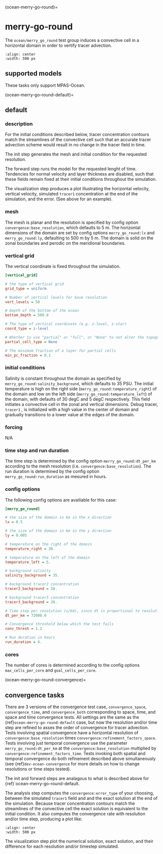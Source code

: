 (ocean-merry-go-round)=

# merry-go-round

The `ocean/merry_go_round` test group induces a convective cell in a horizontal
domain in order to vertify tracer advection.

```{image} images/merry_go_round_section.png
:align: center
:width: 500 px
```

## supported models

These tasks only support MPAS-Ocean.

(ocean-merry-go-round-default)=

## default

### description

For the initial conditions described below, tracer concentration contours match
the streamlines of the convective cell such that an accurate tracer advection
scheme would result in no change in the tracer field in time.

The init step generates the mesh and initial condition for the requested
resolution.

The forward step runs the model for the requested lenght of time. Tendencies
for normal velocity and layer thickness are disabled, such that these fields
remain fixed at their initial conditions throughout the simulation.

The visualization step produces a plot illustrating the horizontal velocity, 
vertical velocity, simulated `tracer1` concentration at the end of the
simulation, and the error. (See above for an example). 

### mesh
The mesh is planar and the resolution is specified by config option
`convergence:base_resolution`, which defaults to 5 m. The horizontal
dimensions of the domain are set by config options `merry_go_round:lx` and
`merry_go_round:ly`, defaulting to 500 m by 5 m. The domain is solid on the
zonal boundaries and perodic on the meridional boundaries.

### vertical grid

The vertical coordinate is fixed throughout the simulation.

```cfg
[vertical_grid]

# the type of vertical grid
grid_type = uniform

# Number of vertical levels for base resolution
vert_levels = 50

# Depth of the bottom of the ocean
bottom_depth = 500.0

# The type of vertical coordinate (e.g. z-level, z-star)
coord_type = z-level

# Whether to use "partial" or "full", or "None" to not alter the topography
partial_cell_type = None

# The minimum fraction of a layer for partial cells
min_pc_fraction = 0.1
```

### initial conditions

Salinity is constant throughout the domain as specified by
`merry_go_round:salinity_background`, which defaults to 35 PSU. The initial
temperature is high on the right side (`merry_go_round:temperature_right`) of
the domain and low on the left side (`merry_go_round:temperature_left`) of the
domain, with defaults of 30 degC and 5 degC respectively. This field initiates
a convective cell in the zonal and vertical dimensions. Debug tracer, `tracer1`
, is initialized with a high value in the center of domain and gradually
transitions to a lower value at the edges of the domain.

### forcing
N/A

### time step and run duration

The time step is determined by the config option `merry_go_round:dt_per_km`
according to the mesh resolution (i.e. `convergence:base_resolution`).
The run duration is determined by the config option
`merry_go_round:run_duration` as mesured in hours.

### config options

The following config options are availiable for this case:

```cfg
[merry_go_round]

# the size of the domain in km in the x direction
lx = 0.5

# the size of the domain in km in the y direction
ly = 0.005

# temperature on the right of the domain
temperature_right = 30.

# temperature on the left of the domain
temperature_left = 5.

# background salinity
salinity_background = 35.

# background tracer2 concentration
tracer2_background = 10.

# background tracer3 concentration
tracer3_background = 20.

# Time step per resolution (s/km), since dt is proportional to resolution
dt_per_km = 72000.0

# Convergence threshold below which the test fails
conv_thresh = 1.2

# Run duration in hours
run_duration = 6.
```

### cores

The number of cores is determined according to the config options
``max_cells_per_core`` and ``goal_cells_per_core``.

(ocean-merry-go-round-convergence)=

## convergence tasks

There are 3 versions of the convergence test case, `convergence_space`,
`convergence_time`, and `convergence_both` corresponding to space, time, and
space and time convergence tests. All settings are the same as the 
{ref}`ocean-merry-go-round-default` case, but now the resolution and/or time step
are refined to asses the order of convergence for tracer advection. Tests 
involving spatial convergence have a horizontal resolution of 
`convergence:base_resolution` times `convergence:refinement_factors_space`.
Tests involving just temporal convergence use the parameter
`merry_go_round:dt_per_km` at the `convergence:base_resolution` multiplied by
`convergence:refinement_factors_time`. Tests invoking both spatial and temporal
convergence do both refinement described above simultaneously (see 
{ref}`dev-ocean-convergence` for more details on how to change resolutions or
time steps tested).

The init and forward steps are analagous to what is described above for 
{ref}`ocean-merry-go-round-default.

The analysis step computes the `convergence:error_type` of your choosing,
between the simulated `tracer1` field and and the exact solution at the end
of the simulation. Because tracer concentration contours match the streamlines
of the convective cell the exact solution is equivalent to the initial
condition. It also computes the convergence rate with resolution and/or
time step, producing a plot like:

```{image} images/merry_go_round_convergence.png
:align: center
:width: 500 px
```
The visualization step plot the numerical solution, exact solution, and their
difference for each resolution and/or timestep simulated.
